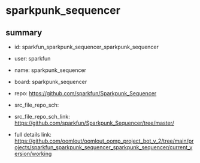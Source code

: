 # sparkpunk_sequencer
 
## summary 
* id: sparkfun_sparkpunk_sequencer_sparkpunk_sequencer
* user: sparkfun
* name: sparkpunk_sequencer
* board: sparkpunk_sequencer
* repo: https://github.com/sparkfun/Sparkpunk_Sequencer



* src_file_repo_sch: 
* src_file_repo_sch_link: https://github.com/sparkfun/Sparkpunk_Sequencer/tree/master/
* full details link: https://github.com/oomlout/oomlout_oomp_project_bot_v_2/tree/main/projects/sparkfun_sparkpunk_sequencer_sparkpunk_sequencer/current_version/working  







